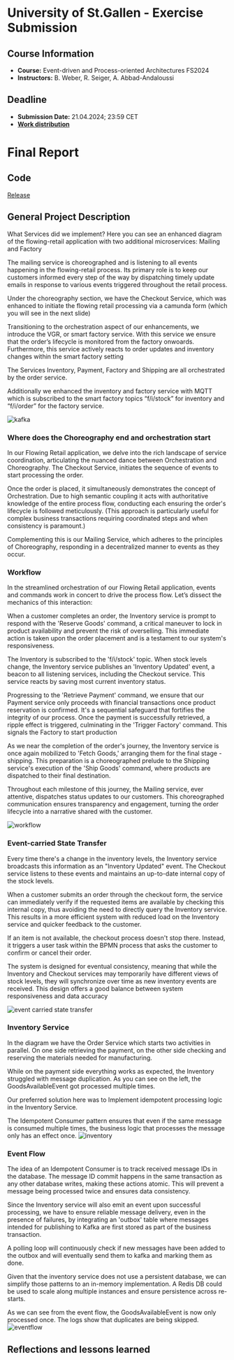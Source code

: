 # University of St.Gallen - Exercise Submission

## Course Information

- **Course:** Event-driven and Process-oriented Architectures FS2024
- **Instructors:** B. Weber, R. Seiger, A. Abbad-Andaloussi

## Deadline

- **Submission Date:** 21.04.2024; 23:59 CET
- **[Work distribution](https://github.com/luetzyas/edpo-ss24-drop-shipping-a1-gr4/blob/master/docs/submissions/change_log.md)**

# Final Report

## Code
[Release](https://github.com/luetzyas/edpo-ss24-drop-shipping-a1-gr4/releases/tag/EDPO_A1_E3.0)

## General Project Description
What Services did we implement?
Here you can see an enhanced diagram of the flowing-retail application with two additional microservices: Mailing and Factory

The mailing service is choreographed and is listening to all events happening in the flowing-retail process. Its primary role is to keep our customers informed every step of the way by dispatching timely update emails in response to various events triggered throughout the retail process.

Under the choreography section, we have the Checkout Service, which was enhanced to initiate the flowing retail processing via a camunda form (which you will see in the next slide)

Transitioning to the orchestration aspect of our enhancements, we introduce the VGR, or smart factory service. With this service we ensure that the order’s lifecycle is monitored from the factory onwoards. Furthermore, this service actively reacts to order updates and inventory changes within the smart factory setting

The Services Inventory, Payment, Factory and Shipping are all orchestrated by the order service.

Additionally we enhanced the inventory and factory service with MQTT which is subscribed to the smart factory topics “f/i/stock” for inventory and “f/i/order” for the factory service.

![kafka](../docs/kafka-services/enhanced-kafka-services.png)

### Where does the Choreography end and orchestration start

In our Flowing Retail application, we delve into the rich landscape of service coordination, articulating the nuanced dance between Orchestration and Choreography. The Checkout Service, initiates the sequence of events to start processing the order.

Once the order is placed, it simultaneously demonstrates the concept of Orchestration. Due to high semantic coupling it acts with authoritative knowledge of the entire process flow, conducting each ensuring the order's lifecycle is followed meticulously. (This approach is particularly useful for complex business transactions requiring coordinated steps and when consistency is paramount.)

Complementing this is our Mailing Service, which adheres to the principles of Choreography, responding in a decentralized manner to events as they occur.

### Workflow

In the streamlined orchestration of our Flowing Retail application, events and commands work in concert to drive the process flow. Let’s dissect the mechanics of this interaction:

When a customer completes an order, the Inventory service is prompt to respond with the 'Reserve Goods' command, a critical maneuver to lock in product availability and prevent the risk of overselling. This immediate action is taken upon the order placement and is a testament to our system's responsiveness.

The Inventory is subscribed to the 'f/i/stock' topic. When stock levels change, the Inventory service publishes an 'Inventory Updated' event, a beacon to all listening services, including the Checkout service. This service reacts by saving most current inventory status.

Progressing to the 'Retrieve Payment' command, we ensure that our Payment service only proceeds with financial transactions once product reservation is confirmed. It's a sequential safeguard that fortifies the integrity of our process. Once the payment is successfully retrieved, a ripple effect is triggered, culminating in the 'Trigger Factory' command. This signals the Factory to start production

As we near the completion of the order's journey, the Inventory service is once again mobilized to 'Fetch Goods,' arranging them for the final stage - shipping. This preparation is a choreographed prelude to the Shipping service's execution of the 'Ship Goods' command, where products are dispatched to their final destination.

Throughout each milestone of this journey, the Mailing service, ever attentive, dispatches status updates to our customers. This choreographed communication ensures transparency and engagement, turning the order lifecycle into a narrative shared with the customer.

![workflow](../docs/workflow.png)

### Event-carried State Transfer

Every time there's a change in the inventory levels, the Inventory service broadcasts this information as an "Inventory Updated" event. The Checkout service listens to these events and maintains an up-to-date internal copy of the stock levels.

When a customer submits an order through the checkout form, the service can immediately verify if the requested items are available by checking this internal copy, thus avoiding the need to directly query the Inventory service. This results in a more efficient system with reduced load on the Inventory service and quicker feedback to the customer.

If an item is not available, the checkout process doesn't stop there. Instead, it triggers a user task within the BPMN process that asks the customer to confirm or cancel their order.

The system is designed for eventual consistency, meaning that while the Inventory and Checkout services may temporarily have different views of stock levels, they will synchronize over time as new inventory events are received. This design offers a good balance between system responsiveness and data accuracy

![event carried state transfer](../docs/event-carried-state-transfer.png)


### Inventory Service 
In the diagram we have the Order Service which starts two activities in parallel. On one side retrieving the payment, on the other side checking and reserving the materials needed for manufacturing.

While on the payment side everything works as expected, the Inventory struggled with message duplication. As you can see on the left, the GoodsAvailableEvent got processed multiple times.

Our preferred solution here was to Implement idempotent processing logic in the Inventory Service.

The Idempotent Consumer pattern ensures that even if the same message is consumed multiple times, the business logic that processes the message only has an effect once.
![inventory](../docs/inventory.png)

### Event Flow
The idea of an Idempotent Consumer is to track received message IDs in the database. The message ID commit happens in the same transaction as any other database writes, making these actions atomic. This will prevent a message being processed twice and ensures data consistency.

Since the Inventory service will also emit an event upon successful processing, we have to ensure reliable message delivery, even in the presence of failures, by integrating an 'outbox' table where messages intended for publishing to Kafka are first stored as part of the business transaction.

A polling loop will continuously check if new messages have been added to the outbox and will eventually send them to kafka and marking them as done.

Given that the inventory service does not use a persistent database, we can simplify those patterns to an in-memory implementation. A Redis DB could be used to scale along multiple instances and ensure persistence across re-starts.

As we can see from the event flow, the GoodsAvailableEvent is now only processed once. The logs show that duplicates are being skipped.
![eventflow](../docs/eventflow.png)

## Reflections and lessons learned

